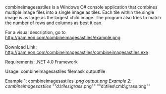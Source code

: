 combineimagesastiles is a Windows C# console application that combines multiple image files into a single image as tiles. Each tile within the single image is as large as the largest child image. The program also tries to match the number of rows and columns as best it can.

For a visual description, go to http://gamieon.com/combineimagesastiles/example.png


Download Link: http://gamieon.com/combineimagesastiles/combineimagesastiles.exe


Requirements:
	.NET 4.0 Framework

Usage: combineimagesastiles filemask outputfile

Example 1: combineimagesastiles *.png output.png
Example 2: combineimagesastiles ""d:\tiles\grass*.png"" ""d:\tiles\cmb\grass.png""